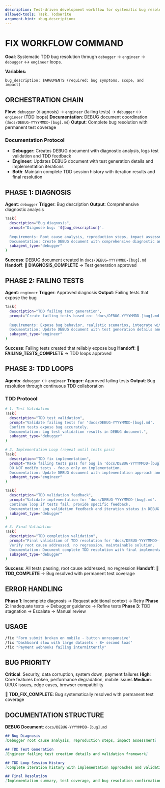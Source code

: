 ```yaml
---
description: Test-driven development workflow for systematic bug resolution through debugger ↔ engineer loops
allowed-tools: Task, TodoWrite
argument-hint: <bug-description>
---
```


# FIX WORKFLOW COMMAND

**Goal**: Systematic TDD bug resolution through `debugger` → `engineer` → `debugger` ↔ `engineer` loops.

**Variables:**
```
bug_description: $ARGUMENTS (required: bug symptoms, scope, and impact)
```

## ORCHESTRATION CHAIN

**Flow**: `debugger` (diagnosis) → `engineer` (failing tests) → `debugger` ↔ `engineer` (TDD loops)
**Documentation**: DEBUG document coordination (`docs/DEBUG-YYYYMMDD-[bug].md`)
**Output**: Complete bug resolution with permanent test coverage

### Documentation Protocol
- **Debugger**: Creates DEBUG document with diagnostic analysis, logs test validation and TDD feedback
- **Engineer**: Updates DEBUG document with test generation details and implementation iterations
- **Both**: Maintain complete TDD session history with iteration results and final resolution

## PHASE 1: DIAGNOSIS

**Agent**: `debugger`
**Trigger**: Bug description
**Output**: Comprehensive diagnostic analysis

```bash
Task(
  description="Bug diagnosis",
  prompt="Diagnose bug: '${bug_description}'.
  
  Requirements: Root cause analysis, reproduction steps, impact assessment, TDD protocol setup.
  Documentation: Create DEBUG document with comprehensive diagnostic analysis and reproduction framework.",
  subagent_type="debugger"
)
```

**Success**: DEBUG document created in `docs/DEBUG-YYYYMMDD-[bug].md`
**Handoff**: **🔔 DIAGNOSIS_COMPLETE** → Test generation approved

## PHASE 2: FAILING TESTS

**Agent**: `engineer`
**Trigger**: Approved diagnosis
**Output**: Failing tests that expose the bug

```bash
Task(
  description="TDD failing test generation",
  prompt="Create failing tests based on: 'docs/DEBUG-YYYYMMDD-[bug].md'.
  
  Requirements: Expose bug behavior, realistic scenarios, integrate with test suite, NO fixes yet.
  Documentation: Update DEBUG document with test generation details and validation framework.",
  subagent_type="engineer"
)
```

**Success**: Failing tests created that reliably expose bug
**Handoff**: **🔔 FAILING_TESTS_COMPLETE** → TDD loops approved

## PHASE 3: TDD LOOPS

**Agents**: `debugger` ↔ `engineer`
**Trigger**: Approved failing tests
**Output**: Bug resolution through continuous TDD collaboration

### TDD Protocol
```bash
# 1. Test Validation
Task(
  description="TDD test validation",
  prompt="Validate failing tests for 'docs/DEBUG-YYYYMMDD-[bug].md'. 
  Confirm tests expose bug accurately.
  Documentation: Log test validation results in DEBUG document.",
  subagent_type="debugger"
)

# 2. Implementation Loop (repeat until tests pass)
Task(
  description="TDD fix implementation",
  prompt="Make failing tests pass for bug in 'docs/DEBUG-YYYYMMDD-[bug].md'.
  DO NOT modify tests - focus only on implementation.
  Documentation: Update DEBUG document with implementation approach and iteration results.",
  subagent_type="engineer"
)

Task(
  description="TDD validation feedback",
  prompt="Validate implementation for 'docs/DEBUG-YYYYMMDD-[bug].md'.
  Continue loop if tests fail, provide specific feedback.
  Documentation: Log validation feedback and iteration status in DEBUG document.",
  subagent_type="debugger"
)

# 3. Final Validation
Task(
  description="TDD completion validation",
  prompt="Final validation of TDD resolution for 'docs/DEBUG-YYYYMMDD-[bug].md'.
  Verify root cause addressed, no regression, maintainable solution.
  Documentation: Document complete TDD resolution with final implementation summary in DEBUG document.",
  subagent_type="debugger"
)
```

**Success**: All tests passing, root cause addressed, no regression
**Handoff**: **🔔 TDD_COMPLETE** → Bug resolved with permanent test coverage

## ERROR HANDLING

**Phase 1**: Incomplete diagnosis → Request additional context → Retry
**Phase 2**: Inadequate tests → Debugger guidance → Refine tests
**Phase 3**: TDD stagnation → Escalate → Manual review

## USAGE

```bash
/fix "Form submit broken on mobile - button unresponsive"
/fix "Dashboard slow with large datasets - 8+ second load"
/fix "Payment webhooks failing intermittently"
```

## BUG PRIORITY

**Critical**: Security, data corruption, system down, payment failures
**High**: Core features broken, performance degradation, mobile issues
**Medium**: UI/UX issues, edge cases, browser compatibility

**🔔 TDD_FIX_COMPLETE**: Bug systematically resolved with permanent test coverage

## DOCUMENTATION STRUCTURE

**DEBUG Document**: `docs/DEBUG-YYYYMMDD-[bug].md`
```markdown
## Bug Diagnosis
[Debugger root cause analysis, reproduction steps, impact assessment]

## TDD Test Generation
[Engineer failing test creation details and validation framework]

## TDD Loop Session History
[Complete iteration history with implementation approaches and validation results]

## Final Resolution
[Implementation summary, test coverage, and bug resolution confirmation]
```